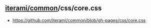 [iterami/common](https://github.com/iterami/Docs.htm/blob/gh-pages/common/README.md)/css/core.css
-------------------------------------------------------------------------------------------------

* https://github.com/iterami/common/blob/gh-pages/css/core.css
